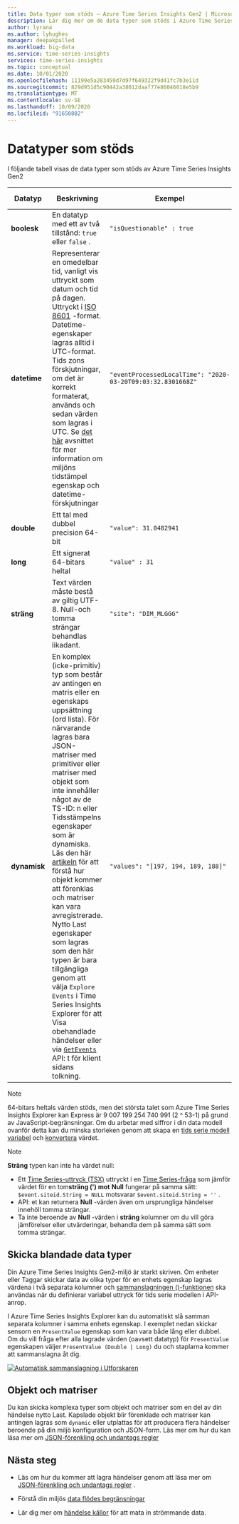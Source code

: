 ```yaml
---
title: Data typer som stöds – Azure Time Series Insights Gen2 | Microsoft Docs
description: Lär dig mer om de data typer som stöds i Azure Time Series Insights Gen2.
author: lyrana
ms.author: lyhughes
manager: deepakpalled
ms.workload: big-data
ms.service: time-series-insights
services: time-series-insights
ms.topic: conceptual
ms.date: 10/01/2020
ms.openlocfilehash: 11199e5a283459d7d97f649322f9d41fc7b3e11d
ms.sourcegitcommit: 829d951d5c90442a38012daaf77e86046018e5b9
ms.translationtype: MT
ms.contentlocale: sv-SE
ms.lasthandoff: 10/09/2020
ms.locfileid: "91650802"
---
```

# <a name="supported-data-types"></a>Datatyper som stöds

I följande tabell visas de data typer som stöds av Azure Time Series Insights Gen2

| Datatyp | Beskrivning | Exempel | [Syntax för Time Series-uttryck](https://docs.microsoft.com/rest/api/time-series-insights/reference-time-series-expression-syntax) | Egenskaps kolumn namn i Parquet
|---|---|---|---|---|
| **boolesk** | En datatyp med ett av två tillstånd: `true` eller `false` . | `"isQuestionable" : true` | `$event.isQuestionable.Bool` eller `$event['isQuestionable'].Bool` | `isQuestionable_bool`
| **datetime** | Representerar en omedelbar tid, vanligt vis uttryckt som datum och tid på dagen. Uttryckt i [ISO 8601](https://www.iso.org/iso-8601-date-and-time-format.html) -format. Datetime-egenskaper lagras alltid i UTC-format. Tids zons förskjutningar, om det är korrekt formaterat, används och sedan värden som lagras i UTC. Se [det här](concepts-streaming-ingestion-event-sources.md#event-source-timestamp) avsnittet för mer information om miljöns tidstämpel egenskap och datetime-förskjutningar | `"eventProcessedLocalTime": "2020-03-20T09:03:32.8301668Z"` |  Om "eventProcessedLocalTime" är tids stämpling för händelse källan: `$event.$ts` . Om det är en annan JSON-egenskap: `$event.eventProcessedLocalTime.DateTime` eller `$event['eventProcessedLocalTime'].DateTime` | `eventProcessedLocalTime_datetime`
| **double** | Ett tal med dubbel precision 64-bit  | `"value": 31.0482941` | `$event.value.Double` eller `$event['value'].Double` |  `value_double`
| **long** | Ett signerat 64-bitars heltal  | `"value" : 31` | `$event.value.Long` eller `$event['value'].Long` |  `value_long`
| **sträng** | Text värden måste bestå av giltig UTF-8. Null-och tomma strängar behandlas likadant. |  `"site": "DIM_MLGGG"`| `$event.site.String` eller `$event['site'].String`| `site_string`
| **dynamisk** | En komplex (icke-primitiv) typ som består av antingen en matris eller en egenskaps uppsättning (ord lista). För närvarande lagras bara JSON-matriser med primitiver eller matriser med objekt som inte innehåller något av de TS-ID: n eller Tidsstämpelns egenskaper som är dynamiska. Läs den här [artikeln](./concepts-json-flattening-escaping-rules.md) för att förstå hur objekt kommer att förenklas och matriser kan vara avregistrerade. Nytto Last egenskaper som lagras som den här typen är bara tillgängliga genom att välja `Explore Events` i Time Series Insights Explorer för att Visa obehandlade händelser eller via [`GetEvents`](https://docs.microsoft.com/rest/api/time-series-insights/dataaccessgen2/query/execute#getevents)   API: t för klient sidans tolkning. |  `"values": "[197, 194, 189, 188]"` | Det finns ännu inte stöd för att referera till dynamiska typer i ett Time Series-uttryck | `values_dynamic`

> [!NOTE]
> 64-bitars heltals värden stöds, men det största talet som Azure Time Series Insights Explorer kan Express är 9 007 199 254 740 991 (2 ^ 53-1) på grund av JavaScript-begränsningar. Om du arbetar med siffror i din data modell ovanför detta kan du minska storleken genom att skapa en [tids serie modell variabel](/azure/time-series-insights/concepts-variables#numeric-variables) och [konvertera](https://docs.microsoft.com/rest/api/time-series-insights/reference-time-series-expression-syntax#conversion-functions) värdet.

> [!NOTE]
> **Sträng** typen kan inte ha värdet null:
>
> * Ett [Time Series-uttryck (TSX)](https://docs.microsoft.com/rest/api/time-series-insights/reference-time-series-expression-syntax) uttryckt i en [Time Series-fråga](https://docs.microsoft.com/rest/api/time-series-insights/reference-query-apis) som jämför värdet för en tom**sträng (') mot** **Null** fungerar på samma sätt: `$event.siteid.String = NULL` motsvarar `$event.siteid.String = ''` .
> * API: et kan returnera **Null** -värden även om ursprungliga händelser innehöll tomma strängar.
> * Ta inte beroende av **Null** -värden i **sträng** kolumner om du vill göra jämförelser eller utvärderingar, behandla dem på samma sätt som tomma strängar.

## <a name="sending-mixed-data-types"></a>Skicka blandade data typer

Din Azure Time Series Insights Gen2-miljö är starkt skriven. Om enheter eller Taggar skickar data av olika typer för en enhets egenskap lagras värdena i två separata kolumner och [sammanslagningen ()-funktionen](https://docs.microsoft.com/rest/api/time-series-insights/reference-time-series-expression-syntax#other-functions) ska användas när du definierar variabel uttryck för tids serie modellen i API-anrop.

I Azure Time Series Insights Explorer kan du automatiskt slå samman separata kolumner i samma enhets egenskap. I exemplet nedan skickar sensorn en `PresentValue` egenskap som kan vara både lång eller dubbel. Om du vill fråga efter alla lagrade värden (oavsett datatyp) för `PresentValue` egenskapen väljer `PresentValue (Double | Long)` du och staplarna kommer att sammanslagna åt dig.

[![Automatisk sammanslagning i Utforskaren](media\concepts-supported-data-types/explorer-auto-coalesce-sample.png)](media\concepts-supported-data-types/explorer-auto-coalesce-sample.png#lightbox)

## <a name="objects-and-arrays"></a>Objekt och matriser

Du kan skicka komplexa typer som objekt och matriser som en del av din händelse nytto Last. Kapslade objekt blir förenklade och matriser kan antingen lagras som `dynamic` eller utplattas för att producera flera händelser beroende på din miljö konfiguration och JSON-form. Läs mer om hur du kan läsa mer om [JSON-förenkling och undantags regler](./concepts-json-flattening-escaping-rules.md)

## <a name="next-steps"></a>Nästa steg

* Läs om hur du kommer att lagra händelser genom att läsa mer om [JSON-förenkling och undantags regler](./concepts-json-flattening-escaping-rules.md) .

* Förstå din miljös [data flödes begränsningar](./concepts-streaming-ingress-throughput-limits.md)

* Lär dig mer om [händelse källor](concepts-streaming-ingestion-event-sources.md) för att mata in strömmande data.
